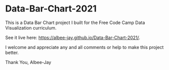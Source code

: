 # Data-Bar-Chart-2021
This is a Data Bar Chart project I built for the Free Code Camp Data Visualization curriculum.

See it live here: https://albee-jay.github.io/Data-Bar-Chart-2021/.

I welcome and appreciate any and all comments or help to make this project better.

Thank You, Albee-Jay
